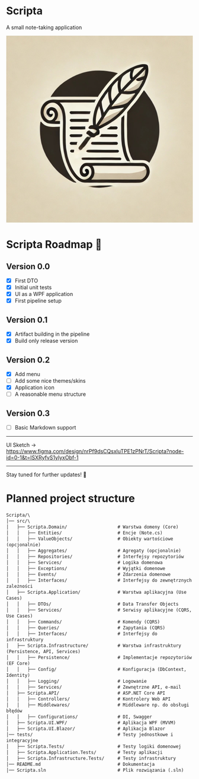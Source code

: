 # Scripta
A small note-taking application

![Scripta Logo](scripta_logo.jpg)

# Scripta Roadmap 🚀

## Version 0.0
- [X] First DTO
- [X] Initial unit tests
- [X] UI as a WPF application
- [X] First pipeline setup

## Version 0.1
- [X] Artifact building in the pipeline
- [X] Build only release version

## Version 0.2
- [X] Add menu
- [ ] Add some nice themes/skins
- [X] Application icon
- [ ] A reasonable menu structure

## Version 0.3
- [ ] Basic Markdown support

---
UI Sketch -> https://www.figma.com/design/nrPf9dsCQsxluTPE1zPNrT/Scripta?node-id=0-1&t=ISXRyfvS1ylyxObf-1

---
Stay tuned for further updates! 🎯

# Planned project structure
```
Scripta/\
│── src/\
│   ├── Scripta.Domain/                   # Warstwa domeny (Core)
│   │   ├── Entities/                     # Encje (Note.cs)
│   │   ├── ValueObjects/                 # Obiekty wartościowe (opcjonalnie)
│   │   ├── Aggregates/                   # Agregaty (opcjonalnie)
│   │   ├── Repositories/                 # Interfejsy repozytoriów
│   │   ├── Services/                     # Logika domenowa
│   │   ├── Exceptions/                   # Wyjątki domenowe
│   │   ├── Events/                       # Zdarzenia domenowe
│   │   ├── Interfaces/                   # Interfejsy do zewnętrznych zależności
│   ├── Scripta.Application/              # Warstwa aplikacyjna (Use Cases)
│   │   ├── DTOs/                         # Data Transfer Objects
│   │   ├── Services/                     # Serwisy aplikacyjne (CQRS, Use Cases)
│   │   ├── Commands/                     # Komendy (CQRS)
│   │   ├── Queries/                      # Zapytania (CQRS)
│   │   ├── Interfaces/                   # Interfejsy do infrastruktury
│   ├── Scripta.Infrastructure/           # Warstwa infrastruktury (Persistence, API, Services)
│   │   ├── Persistence/                  # Implementacje repozytoriów (EF Core)
│   │   ├── Config/                       # Konfiguracja (DbContext, Identity)
│   │   ├── Logging/                      # Logowanie
│   │   ├── Services/                     # Zewnętrzne API, e-mail
│   ├── Scripta.API/                      # ASP.NET Core API
│   │   ├── Controllers/                  # Kontrolery Web API
│   │   ├── Middlewares/                  # Middleware np. do obsługi błędów
│   │   ├── Configurations/               # DI, Swagger
│   ├── Scripta.UI.WPF/                   # Aplikacja WPF (MVVM)
│   ├── Scripta.UI.Blazor/                # Aplikacja Blazor
│── tests/                                # Testy jednostkowe i integracyjne
│   ├── Scripta.Tests/                    # Testy logiki domenowej
│   ├── Scripta.Application.Tests/        # Testy aplikacji
│   ├── Scripta.Infrastructure.Tests/     # Testy infrastruktury
│── README.md                             # Dokumentacja
│── Scripta.sln                           # Plik rozwiązania (.sln)
```

